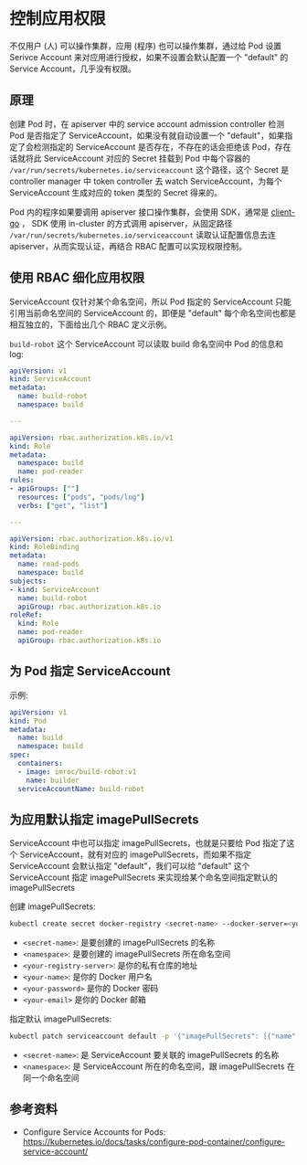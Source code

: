 # 控制应用权限

不仅用户 (人) 可以操作集群，应用 (程序) 也可以操作集群，通过给 Pod 设置 Serivce Account 来对应用进行授权，如果不设置会默认配置一个 "default" 的 Service Account，几乎没有权限。

## 原理

创建 Pod 时，在 apiserver 中的 service account admission controller 检测 Pod 是否指定了 ServiceAccount，如果没有就自动设置一个 "default"，如果指定了会检测指定的 ServiceAccount 是否存在，不存在的话会拒绝该 Pod，存在话就将此 ServiceAccount 对应的 Secret 挂载到 Pod 中每个容器的 `/var/run/secrets/kubernetes.io/serviceaccount` 这个路径，这个 Secret 是 controller manager 中 token controller 去 watch ServiceAccount，为每个 ServiceAccount 生成对应的 token 类型的 Secret 得来的。

Pod 内的程序如果要调用 apiserver 接口操作集群，会使用 SDK，通常是 [client-go](https://github.com/kubernetes/client-go) ， SDK 使用 in-cluster 的方式调用 apiserver，从固定路径 `/var/run/secrets/kubernetes.io/serviceaccount` 读取认证配置信息去连 apiserver，从而实现认证，再结合 RBAC 配置可以实现权限控制。

## 使用 RBAC 细化应用权限

ServiceAccount 仅针对某个命名空间，所以 Pod 指定的 ServiceAccount 只能引用当前命名空间的 ServiceAccount 的，即便是 "default" 每个命名空间也都是相互独立的，下面给出几个 RBAC 定义示例。

`build-robot` 这个 ServiceAccount 可以读取 build 命名空间中 Pod 的信息和 log:

``` yaml
apiVersion: v1
kind: ServiceAccount
metadata:
  name: build-robot
  namespace: build

---

apiVersion: rbac.authorization.k8s.io/v1
kind: Role
metadata:
  namespace: build
  name: pod-reader
rules:
- apiGroups: [""]
  resources: ["pods", "pods/log"]
  verbs: ["get", "list"]

---

apiVersion: rbac.authorization.k8s.io/v1
kind: RoleBinding
metadata:
  name: read-pods
  namespace: build
subjects:
- kind: ServiceAccount
  name: build-robot
  apiGroup: rbac.authorization.k8s.io
roleRef:
  kind: Role
  name: pod-reader
  apiGroup: rbac.authorization.k8s.io
```

## 为 Pod 指定 ServiceAccount

示例:

``` yaml
apiVersion: v1
kind: Pod
metadata:
  name: build
  namespace: build
spec:
  containers:
  - image: imroc/build-robot:v1
    name: builder
  serviceAccountName: build-robot
```

## 为应用默认指定 imagePullSecrets

ServiceAccount 中也可以指定 imagePullSecrets，也就是只要给 Pod 指定了这个 ServiceAccount，就有对应的 imagePullSecrets，而如果不指定 ServiceAccount 会默认指定 "default"，我们可以给 "default" 这个 ServiceAccount 指定 imagePullSecrets 来实现给某个命名空间指定默认的 imagePullSecrets

创建 imagePullSecrets:

``` bash
kubectl create secret docker-registry <secret-name> --docker-server=<your-registry-server> --docker-username=<your-name> --docker-password=<your-password> --docker-email=<your-email> -n <namespace>
```

* `<secret-name>`: 是要创建的 imagePullSecrets 的名称
* `<namespace>`: 是要创建的 imagePullSecrets 所在命名空间
* `<your-registry-server>`: 是你的私有仓库的地址
* `<your-name>`: 是你的 Docker 用户名
* `<your-password>` 是你的 Docker 密码
* `<your-email>` 是你的 Docker 邮箱

指定默认 imagePullSecrets:

``` bash
kubectl patch serviceaccount default -p '{"imagePullSecrets": [{"name": "<secret-name>"}]}' -n <namespace>
```

* `<secret-name>`: 是 ServiceAccount 要关联的 imagePullSecrets 的名称
* `<namespace>`: 是 ServiceAccount 所在的命名空间，跟 imagePullSecrets 在同一个命名空间

## 参考资料

- Configure Service Accounts for Pods: https://kubernetes.io/docs/tasks/configure-pod-container/configure-service-account/
